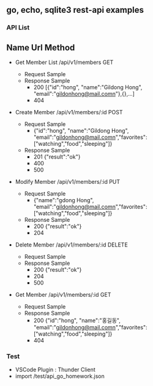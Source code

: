 ## go, echo, sqlite3 rest-api examples

### API List

Name              Url                   Method
---

- Get Member List   /api/v1/members       GET	                                        
  - Request Sample
  - Response Sample
    - 200 [{"id":"hong", "name":"Gildong Hong", "email":"gildonhong@mail.comn"},{},...]
    - 404

- Create Member     /api/v1/members/:id   POST
  - Request Sample
    - {"id":"hong", "name":"Gildong Hong", "email":"gildonhong@mail.comn","favorites":["watching","food","sleeping"]}	
  - Response Sample
    - 201 {"result":"ok"}
    - 400
    - 500

- Modify Member     /api/v1/members/:id	  PUT
  - Request Sample
    - {"name":"gdong Hong", "email":"gildonhong@mail.comn","favorites":["watching","food","sleeping"]}	
  - Response Sample
    - 200 {"result":"ok"}
    - 204

- Delete Member     /api/v1/members/:id	  DELETE
  - Request Sample
  - Response Sample
    - 200 {"result":"ok"}
    - 204
    - 500

- Get Member        /api/v1/members/:id	  GET
  - Request Sample
  - Response Sample
    - 200 {"id":"hong", "name":"홍길동", "email":"gildonhong@mail.comn","favorites":["watching","food","sleeping"]}
    - 404



### Test
- VSCode Plugin : Thunder Client
- import /test/api_go_homework.json

